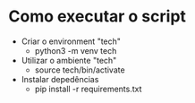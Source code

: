 # Como executar o script

- Criar o environment "tech"
  - python3 -m venv tech
- Utilizar o ambiente "tech"
  - source tech/bin/activate
- Instalar depedências
  - pip install -r requirements.txt